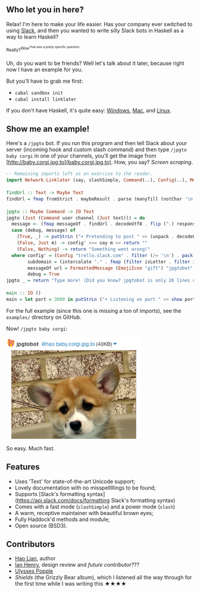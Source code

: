 ## Who let you in here?

Relax! I'm here to make your life easier. Has your company ever
switched to using [Slack](https://slack.com), and then you wanted to
write silly Slack bots in Haskell as a way to learn Haskell?

<sup>Really?<sup>Wow<sup>That was a pretty specific question.</sup></sup>

Uh, do you want to be friends? Well let's talk about it later, because right now I have an example for you.

But you'll have to grab me first:

* `cabal sandbox init`
* `cabal install linklater`

If you don't have Haskell, it's quite easy: [Windows](http://www.haskell.org/platform/), [Mac](http://ghcformacosx.github.io/), and [Linux](https://gist.githubusercontent.com/hlian/b5a975252997cb3e0020/raw/e4ecab3042225d321a88ee74e804c38ead38ed52/gistfile1.txt).

## Show me an example!

Here's a `/jpgto` bot. If you run this program and then tell Slack
about your server (incoming hook and custom slash command) and then
type `/jpgto baby corgi` in one of your channels, you'll get the
image from [http://baby.corgi.jpg.to](baby.corgi.jpg.to). How, you say? _Screen scraping_.

```haskell
-- Remaining imports left as an exercise to the reader.
import Network.Linklater (say, slashSimple, Command(..), Config(..), Message(..), Icon(..), Format(..))

findUrl :: Text -> Maybe Text
findUrl = fmap fromStrict . maybeResult . parse (manyTill (notChar '\n') (string "src=\"") *> takeTill (== _quotedbl))

jpgto :: Maybe Command -> IO Text
jpgto (Just (Command user channel (Just text))) = do
  message <- (fmap messageOf . findUrl . decodeUtf8 . flip (^.) responseBody) <$> get ("http://" <> (unpack subdomain) <> ".jpg.to/")
  case (debug, message) of
    (True, _) -> putStrLn ("+ Pretending to post " <> (unpack . decodeUtf8 . encode) message) >> return ""
    (False, Just m) -> config' >>= say m >> return ""
    (False, Nothing) -> return "Something went wrong!"
  where config' = (Config "trello.slack.com" . filter (/= '\n') . pack) <$> readFile "token"
        subdomain = (intercalate "." . fmap (filter isLetter . filter isAscii) . words) text
        messageOf url = FormattedMessage (EmojiIcon "gift") "jpgtobot" channel [FormatAt user, FormatLink url (subdomain <> ".jpg.to>")]
        debug = True
jpgto _ = return "Type more! (Did you know? jpgtobot is only 26 lines of Haskell. <https://github.com/hlian/jpgtobot/blob/master/Main.hs>)"

main :: IO ()
main = let port = 3000 in putStrLn ("+ Listening on port " <> show port) >> run port (slashSimple jpgto)
```

For the full example (since this one is missing a ton of imports), see
the `examples/` directory on GitHub.

Now! `/jpgto baby corgi`:

![jpgtobot in action](corgi.jpg)

So easy. Much fast.

## Features

  * Uses 'Text' for state-of-the-art Unicode support;
  * Lovely documentation with no misspelllllings to be found;
  * Supports [Slack's formatting syntax](https://api.slack.com/docs/formatting Slack's formatting syntax)
  * Comes with a fast mode (`slashSimple`) and a power mode (`slash`)
  * A warm, receptive maintainer with beautiful brown eyes;
  * Fully Haddock'd methods and module;
  * Open source (BSD3).

## Contributors

* [Hao Lian](https://hao.codes), author
* [Ian Henry](https://ianthehenry.com), design review and _future contributor_???
* [Ulysses Popple](http://upopple.com/)
* *Shields* (the Grizzly Bear album), which I listened all the way through for the first time while I was writing this ★★★★
